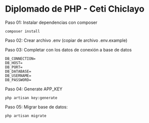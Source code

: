 # Diplomado de PHP - Ceti Chiclayo

Paso 01: Instalar dependencias con composer

```
composer install 
```

Paso 02: Crear archivo .env (copiar de archivo .env.example)

Paso 03: Completar con los datos de conexión a base de datos

```
DB_CONNECTION=
DB_HOST=
DB_PORT=
DB_DATABASE=
DB_USERNAME=
DB_PASSWORD=
```

Paso 04: Generate APP_KEY

```
php artisan key:generate
```

Paso 05: Migrar base de datos:
```
php artisan migrate
```